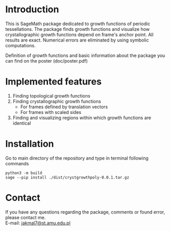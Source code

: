 # Introduction

This is SageMath package dedicated to growth functions of periodic tessellations.
The package finds growth functions and visualize how crystallographic growth functions depend on frame's anchor point.
All results are exact. Numerical errors are eliminated by using symbolic computations.

Definition of growth functions and basic information about the package you can find on the poster (doc/poster.pdf)


# Implemented features

1. Finding topological growth functions
2. Finding crystallographic growth functions
    * For frames defined by translation vectors
    * For frames with scaled sides
3. Finding and visualizing regions within which growth functions are identical


# Installation
Go to main directory of the repository and type in terminal following commands

```console
python3 -m build
sage --pip install ./dist/crystgrowthpoly-0.0.1.tar.gz
```

# Contact

If you have any questions regarding the package, comments or found error, please contact me.   
E-mail: jakmal7@st.amu.edu.pl


